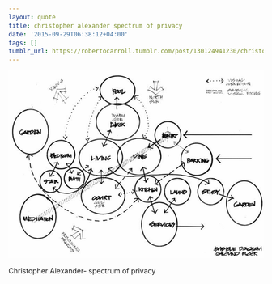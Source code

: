 ```yaml
---
layout: quote
title: christopher alexander spectrum of privacy
date: '2015-09-29T06:38:12+04:00'
tags: []
tumblr_url: https://robertocarroll.tumblr.com/post/130124941230/christopher-alexander-spectrum-of-privacy
---
```

<img src="/images/quotes/tumblr_nvfpjoMVzO1u0ytjpo1_1280.jpg"/><br/><p>Christopher Alexander- spectrum of privacy</p>
